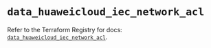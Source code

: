 # `data_huaweicloud_iec_network_acl`

Refer to the Terraform Registry for docs: [`data_huaweicloud_iec_network_acl`](https://registry.terraform.io/providers/huaweicloud/huaweicloud/1.71.1/docs/data-sources/iec_network_acl).
